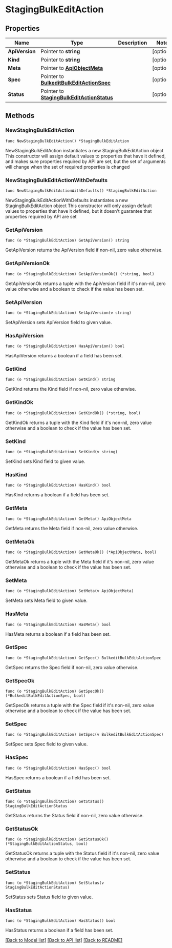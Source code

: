 # StagingBulkEditAction

## Properties

Name | Type | Description | Notes
------------ | ------------- | ------------- | -------------
**ApiVersion** | Pointer to **string** |  | [optional] 
**Kind** | Pointer to **string** |  | [optional] 
**Meta** | Pointer to [**ApiObjectMeta**](apiObjectMeta.md) |  | [optional] 
**Spec** | Pointer to [**BulkeditBulkEditActionSpec**](bulkeditBulkEditActionSpec.md) |  | [optional] 
**Status** | Pointer to [**StagingBulkEditActionStatus**](stagingBulkEditActionStatus.md) |  | [optional] 

## Methods

### NewStagingBulkEditAction

`func NewStagingBulkEditAction() *StagingBulkEditAction`

NewStagingBulkEditAction instantiates a new StagingBulkEditAction object
This constructor will assign default values to properties that have it defined,
and makes sure properties required by API are set, but the set of arguments
will change when the set of required properties is changed

### NewStagingBulkEditActionWithDefaults

`func NewStagingBulkEditActionWithDefaults() *StagingBulkEditAction`

NewStagingBulkEditActionWithDefaults instantiates a new StagingBulkEditAction object
This constructor will only assign default values to properties that have it defined,
but it doesn't guarantee that properties required by API are set

### GetApiVersion

`func (o *StagingBulkEditAction) GetApiVersion() string`

GetApiVersion returns the ApiVersion field if non-nil, zero value otherwise.

### GetApiVersionOk

`func (o *StagingBulkEditAction) GetApiVersionOk() (*string, bool)`

GetApiVersionOk returns a tuple with the ApiVersion field if it's non-nil, zero value otherwise
and a boolean to check if the value has been set.

### SetApiVersion

`func (o *StagingBulkEditAction) SetApiVersion(v string)`

SetApiVersion sets ApiVersion field to given value.

### HasApiVersion

`func (o *StagingBulkEditAction) HasApiVersion() bool`

HasApiVersion returns a boolean if a field has been set.

### GetKind

`func (o *StagingBulkEditAction) GetKind() string`

GetKind returns the Kind field if non-nil, zero value otherwise.

### GetKindOk

`func (o *StagingBulkEditAction) GetKindOk() (*string, bool)`

GetKindOk returns a tuple with the Kind field if it's non-nil, zero value otherwise
and a boolean to check if the value has been set.

### SetKind

`func (o *StagingBulkEditAction) SetKind(v string)`

SetKind sets Kind field to given value.

### HasKind

`func (o *StagingBulkEditAction) HasKind() bool`

HasKind returns a boolean if a field has been set.

### GetMeta

`func (o *StagingBulkEditAction) GetMeta() ApiObjectMeta`

GetMeta returns the Meta field if non-nil, zero value otherwise.

### GetMetaOk

`func (o *StagingBulkEditAction) GetMetaOk() (*ApiObjectMeta, bool)`

GetMetaOk returns a tuple with the Meta field if it's non-nil, zero value otherwise
and a boolean to check if the value has been set.

### SetMeta

`func (o *StagingBulkEditAction) SetMeta(v ApiObjectMeta)`

SetMeta sets Meta field to given value.

### HasMeta

`func (o *StagingBulkEditAction) HasMeta() bool`

HasMeta returns a boolean if a field has been set.

### GetSpec

`func (o *StagingBulkEditAction) GetSpec() BulkeditBulkEditActionSpec`

GetSpec returns the Spec field if non-nil, zero value otherwise.

### GetSpecOk

`func (o *StagingBulkEditAction) GetSpecOk() (*BulkeditBulkEditActionSpec, bool)`

GetSpecOk returns a tuple with the Spec field if it's non-nil, zero value otherwise
and a boolean to check if the value has been set.

### SetSpec

`func (o *StagingBulkEditAction) SetSpec(v BulkeditBulkEditActionSpec)`

SetSpec sets Spec field to given value.

### HasSpec

`func (o *StagingBulkEditAction) HasSpec() bool`

HasSpec returns a boolean if a field has been set.

### GetStatus

`func (o *StagingBulkEditAction) GetStatus() StagingBulkEditActionStatus`

GetStatus returns the Status field if non-nil, zero value otherwise.

### GetStatusOk

`func (o *StagingBulkEditAction) GetStatusOk() (*StagingBulkEditActionStatus, bool)`

GetStatusOk returns a tuple with the Status field if it's non-nil, zero value otherwise
and a boolean to check if the value has been set.

### SetStatus

`func (o *StagingBulkEditAction) SetStatus(v StagingBulkEditActionStatus)`

SetStatus sets Status field to given value.

### HasStatus

`func (o *StagingBulkEditAction) HasStatus() bool`

HasStatus returns a boolean if a field has been set.


[[Back to Model list]](../README.md#documentation-for-models) [[Back to API list]](../README.md#documentation-for-api-endpoints) [[Back to README]](../README.md)


